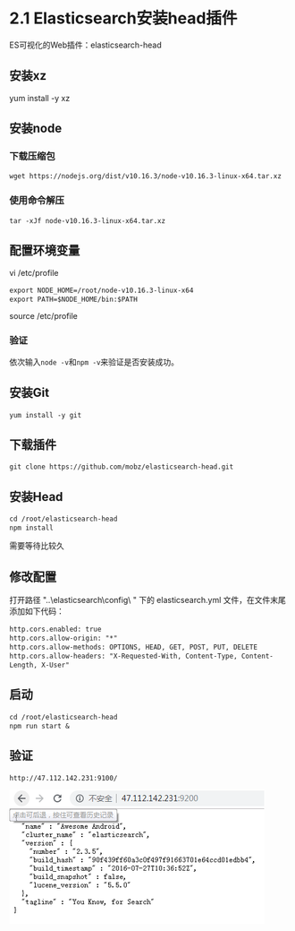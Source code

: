 # 2.1 Elasticsearch安装head插件

ES可视化的Web插件：elasticsearch-head

## 安装xz

yum install -y xz


## 安装node

### 下载压缩包

	wget https://nodejs.org/dist/v10.16.3/node-v10.16.3-linux-x64.tar.xz


### 使用命令解压

	tar -xJf node-v10.16.3-linux-x64.tar.xz


## 配置环境变量

vi /etc/profile

	export NODE_HOME=/root/node-v10.16.3-linux-x64
	export PATH=$NODE_HOME/bin:$PATH

source /etc/profile

### 验证

依次输入`node -v`和`npm -v`来验证是否安装成功。

## 安装Git

	yum install -y git

## 下载插件 

	git clone https://github.com/mobz/elasticsearch-head.git


## 安装Head

	cd /root/elasticsearch-head
	npm install

需要等待比较久

## 修改配置

打开路径 "..\elasticsearch\config\ " 下的 elasticsearch.yml 文件，在文件末尾添加如下代码：

	http.cors.enabled: true
	http.cors.allow-origin: "*"
	http.cors.allow-methods: OPTIONS, HEAD, GET, POST, PUT, DELETE
	http.cors.allow-headers: "X-Requested-With, Content-Type, Content-Length, X-User"
	


## 启动

	cd /root/elasticsearch-head
	npm run start &

## 验证

	http://47.112.142.231:9100/

![](../Images/1.png)